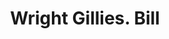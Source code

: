 ---
doi: 10.7916/D86T1ZSF
date_other: '1900'
date_other_textual: 1900-1909
form: printed ephemera
genre:
- Invoices
name:
- Wright Gillies
object_in_context_url: https://biggert.cul.columbia.edu/items/view/ave_biggert_01159
subject_hierarchical_geographic:
- New York, New York, United States
subject_name:
- Wright Gillies
title: Wright Gillies. Bill
sort_title: Wright Gillies. Bill
call_number: ave_biggert_01159
coordinates:
- 40.71277777777778,-74.00583333333333
pid: ave_biggert_01159
identifiers: ave_biggert_01159
thumbnail: false
permalink: /biggert/ave_biggert_01159/
layout: iiif-image-page
---